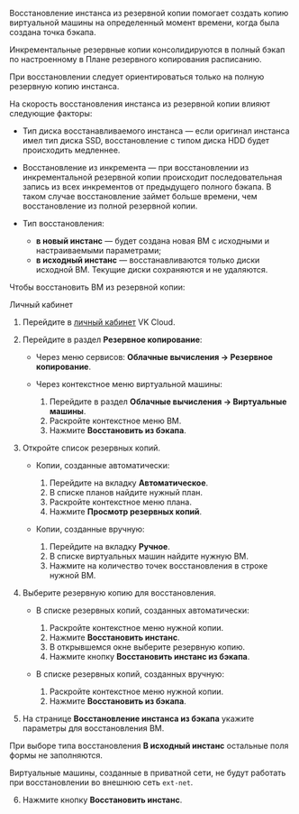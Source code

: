 Восстановление инстанса из резервной копии помогает создать копию виртуальной машины на определенный момент времени, когда была создана точка бэкапа.

<info>

Инкрементальные резервные копии консолидируются в полный бэкап по настроенному в Плане резервного копирования расписанию.

</info>

При восстановлении следует ориентироваться только на полную резервную копию инстанса.

<info>

На скорость восстановления инстанса из резервной копии влияют следующие факторы:

- Тип диска восстанавливаемого инстанса — если оригинал инстанса имел тип диска SSD, восстановление с типом диска HDD будет происходить медленнее.
- Восстановление из инкремента — при восстановлении из инкрементальной резервной копии происходит последовательная запись из всех инкрементов от предыдущего полного бэкапа. В таком случае восстановление займет больше времени, чем восстановление из полной резервной копии.
- Тип восстановления:

  - **в новый инстанс** — будет создана новая ВМ с исходными и настраиваемыми параметрами;
  - **в исходный инстанс** — восстанавливаются только диски исходной ВМ. Текущие диски сохраняются и не удаляются.

</info>

Чтобы восстановить ВМ из резервной копии:

<tabs>
<tablist>
<tab>Личный кабинет</tab>
</tablist>
<tabpanel>

1. Перейдите в [личный кабинет](https://mcs.mail.ru/app/) VK Cloud.
2. Перейдите в раздел **Резервное копирование**:

   - Через меню сервисов: **Облачные вычисления → Резервное копирование**.

   - Через контекстное меню виртуальной машины:
      1. Перейдите в раздел **Облачные вычисления → Виртуальные машины**.
      2. Раскройте контекстное меню ВМ.
      3. Нажмите **Восстановить из бэкапа**.

3. Откройте список резервных копий.

   - Копии, созданные автоматически:
      1. Перейдите на вкладку **Автоматическое**.
      2. В списке планов найдите нужный план.
      3. Раскройте контекстное меню плана.
      4. Нажмите **Просмотр резервных копий**.

   - Копии, созданные вручную:
      1. Перейдите на вкладку **Ручное**.
      2. В списке виртуальных машин найдите нужную ВМ.
      3. Нажмите на количество точек восстановления в строке нужной ВМ.

4. Выберите резервную копию для восстановления.

   - В списке резервных копий, созданных автоматически:
      1. Раскройте контекстное меню нужной копии.
      2. Нажмите **Восстановить инстанс**.
      3. В открывшемся окне выберите резервную копию.
      4. Нажмите кнопку **Восстановить инстанс из бэкапа**.

   - В списке резервных копий, созданных вручную:
      1. Раскройте контекстное меню нужной копии.
      2. Нажмите **Восстановить из бэкапа**.

5. На странице **Восстановление инстанса из бэкапа** укажите параметры для восстановления ВМ.

<info>

При выборе типа восстановления **В исходный инстанс** остальные поля формы не заполняются.

</info>

<warn>

Виртуальные машины, созданные в приватной сети, не будут работать при восстановлении во внешнюю сеть `ext-net`.

</warn>

6. Нажмите кнопку **Восстановить инстанс**.

</tabpanel>
</tabs>
